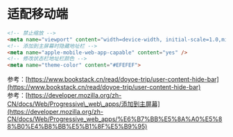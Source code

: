 # 适配移动端

```html
<!-- 禁止缩放 -->
<meta name="viewport" content="width=device-width, initial-scale=1.0,minimum-scale=1.0,maximum-scale=1.0,user-scalable=no">
<!-- 添加到主屏幕时隐藏地址栏 -->
<meta name="apple-mobile-web-app-capable" content="yes" />
<!-- 修改状态栏地址栏颜色 -->
<meta name="theme-color" content="#EFEFEF">
```
参考：[https://www.bookstack.cn/read/doyoe-trip/user-content-hide-bar](https://www.bookstack.cn/read/doyoe-trip/user-content-hide-bar)  
参考：[https://developer.mozilla.org/zh-CN/docs/Web/Progressive\_web\_apps/添加到主屏幕](https://developer.mozilla.org/zh-CN/docs/Web/Progressive_web_apps/%E6%B7%BB%E5%8A%A0%E5%88%B0%E4%B8%BB%E5%B1%8F%E5%B9%95)